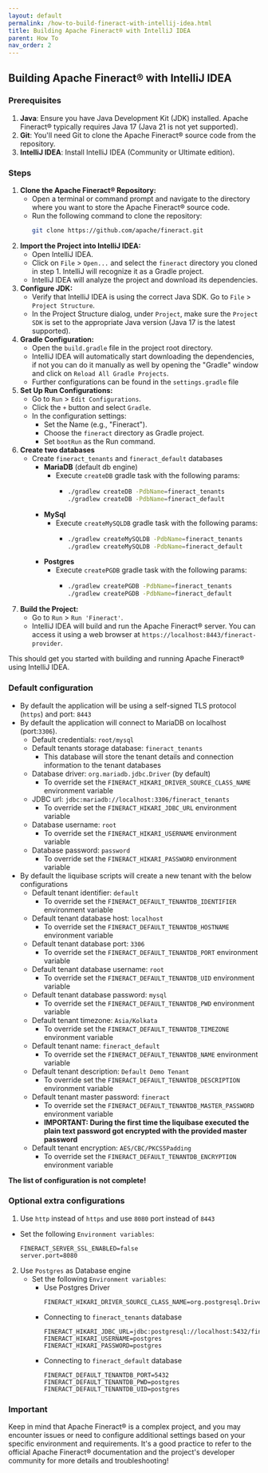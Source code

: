 ```yaml
---
layout: default
permalink: /how-to-build-fineract-with-intellij-idea.html
title: Building Apache Fineract® with IntelliJ IDEA
parent: How To
nav_order: 2
---
```


## Building Apache Fineract® with IntelliJ IDEA

### Prerequisites
1. **Java**: Ensure you have Java Development Kit (JDK) installed. Apache Fineract® typically requires Java 17 (Java 21 is not yet supported).
2. **Git**: You'll need Git to clone the Apache Fineract® source code from the repository.
3. **IntelliJ IDEA**: Install IntelliJ IDEA (Community or Ultimate edition).
   
### Steps
1. **Clone the Apache Fineract® Repository:**
   - Open a terminal or command prompt and navigate to the directory where you want to store the Apache Fineract® source code.
   - Run the following command to clone the repository:
     ```bash
     git clone https://github.com/apache/fineract.git
     ```
2. **Import the Project into IntelliJ IDEA:**
   - Open IntelliJ IDEA.
   - Click on `File` > `Open...` and select the `fineract` directory you cloned in step 1. IntelliJ will recognize it as a Gradle project.
   - IntelliJ IDEA will analyze the project and download its dependencies.
3. **Configure JDK:**
   - Verify that IntelliJ IDEA is using the correct Java SDK. Go to `File` > `Project Structure`.
   - In the Project Structure dialog, under `Project`, make sure the `Project SDK` is set to the appropriate Java version (Java 17 is the latest supported).
4. **Gradle Configuration:**
   - Open the `build.gradle` file in the project root directory.
   - IntelliJ IDEA will automatically start downloading the dependencies, if not you can do it manually as well by opening the "Gradle" window and click on `Reload All Gradle Projects`.
   - Further configurations can be found in the `settings.gradle` file
5. **Set Up Run Configurations:**
   - Go to `Run` > `Edit Configurations`.
   - Click the `+` button and select `Gradle`.
   - In the configuration settings:
       - Set the Name (e.g., "Fineract").
       - Choose the `fineract` directory as Gradle project.
       - Set `bootRun` as the Run command.
6. **Create two databases**
   - Create `fineract_tenants` and `fineract_default` databases
     - **MariaDB** (default db engine)
       - Execute `createDB` gradle task with the following params:
         - ```bash
           ./gradlew createDB -PdbName=fineract_tenants
           ./gradlew createDB -PdbName=fineract_default
           ``` 
     - **MySql**
       - Execute `createMySQLDB` gradle task with the following params:
         - ```bash
           ./gradlew createMySQLDB -PdbName=fineract_tenants
           ./gradlew createMySQLDB -PdbName=fineract_default
           ```
     - **Postgres**
       - Execute `createPGDB` gradle task with the following params:
         - ```bash
           ./gradlew createPGDB -PdbName=fineract_tenants
           ./gradlew createPGDB -PdbName=fineract_default
           ```
7. **Build the Project:**
   - Go to `Run` > `Run 'Fineract'`.
   - IntelliJ IDEA will build and run the Apache Fineract® server. You can access it using a web browser at `https://localhost:8443/fineract-provider`.

This should get you started with building and running Apache Fineract® using IntelliJ IDEA. 

### Default configuration
- By default the application will be using a self-signed TLS protocol (`https`) and port: `8443`
- By default the application will connect to MariaDB on localhost (port:`3306`).
  * Default credentials: `root/mysql`
  * Default tenants storage database: `fineract_tenants`
     * This database will store the tenant details and connection information to the tenant databases
  * Database driver: `org.mariadb.jdbc.Driver` (by default)
     * To override set the `FINERACT_HIKARI_DRIVER_SOURCE_CLASS_NAME` environment variable
  * JDBC url: `jdbc:mariadb://localhost:3306/fineract_tenants`
     * To override set the `FINERACT_HIKARI_JDBC_URL` environment variable
  * Database username: `root`
     * To override set the `FINERACT_HIKARI_USERNAME` environment variable
  * Database password: `password`
     * To override set the `FINERACT_HIKARI_PASSWORD` environment variable
- By default the liquibase scripts will create a new tenant with the below configurations
   * Default tenant identifier: `default`
      * To override set the `FINERACT_DEFAULT_TENANTDB_IDENTIFIER` environment variable
   * Default tenant database host: `localhost`
      * To override set the `FINERACT_DEFAULT_TENANTDB_HOSTNAME` environment variable
   * Default tenant database port: `3306`
      * To override set the `FINERACT_DEFAULT_TENANTDB_PORT` environment variable
   * Default tenant database username: `root`
      * To override set the `FINERACT_DEFAULT_TENANTDB_UID` environment variable
   * Default tenant database password: `mysql`
      * To override set the `FINERACT_DEFAULT_TENANTDB_PWD` environment variable
   * Default tenant timezone: `Asia/Kolkata`
      * To override set the `FINERACT_DEFAULT_TENANTDB_TIMEZONE` environment variable
   * Default tenant name: `fineract_default`
      * To override set the `FINERACT_DEFAULT_TENANTDB_NAME` environment variable
   * Default tenant description: `Default Demo Tenant`
      * To override set the `FINERACT_DEFAULT_TENANTDB_DESCRIPTION` environment variable
   * Default tenant master password: `fineract` 
      * To override set the `FINERACT_DEFAULT_TENANTDB_MASTER_PASSWORD` environment variable
      * **IMPORTANT: During the first time the liquibase executed the plain text password got encrypted with the provided master password**
   * Default tenant encryption: `AES/CBC/PKCS5Padding`
      * To override set the `FINERACT_DEFAULT_TENANTDB_ENCRYPTION` environment variable
    
**The list of configuration is not complete!**
    
### Optional extra configurations
1. Use `http` instead of `https` and use `8080` port instead of `8443`
  - Set the following `Environment variables`:
    ```
    FINERACT_SERVER_SSL_ENABLED=false
    server.port=8080
    ```
2. Use `Postgres` as Database engine
   - Set the following `Environment variables`:
     - Use Postgres Driver
       ```
       FINERACT_HIKARI_DRIVER_SOURCE_CLASS_NAME=org.postgresql.Driver
       ```
     - Connecting to `fineract_tenants` database
       ``` 
       FINERACT_HIKARI_JDBC_URL=jdbc:postgresql://localhost:5432/fineract_tenants
       FINERACT_HIKARI_USERNAME=postgres
       FINERACT_HIKARI_PASSWORD=postgres
       ```
     - Connecting to `fineract_default` database
       ```
       FINERACT_DEFAULT_TENANTDB_PORT=5432
       FINERACT_DEFAULT_TENANTDB_PWD=postgres
       FINERACT_DEFAULT_TENANTDB_UID=postgres
       ```

### Important
Keep in mind that Apache Fineract® is a complex project, and you may encounter issues or need to configure additional settings based on your specific environment and requirements. It's a good practice to refer to the official Apache Fineract® documentation and the project's developer community for more details and troubleshooting!

